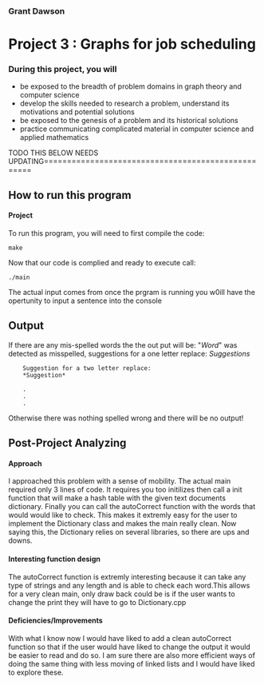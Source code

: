 ### Grant Dawson

# Project 3 : Graphs for job scheduling

### During this project, you will
*  be exposed to the breadth of problem domains in graph theory and computer science
*  develop the skills needed to research a problem, understand its motivations and potential solutions
*  be exposed to the genesis of a problem and its historical solutions
*  practice communicating complicated material in computer science and applied mathematics

TODO THIS BELOW NEEDS UPDATING===================================================

## How to run this program
#### Project
To run this program, you will need to first compile the code:

````
make
````

Now that our code is complied and ready to execute call:

````
./main
````
The actual input comes from once the prgram is running you w0ill have the opertunity to input a sentence into the console

## Output

If there are any mis-spelled words the the out put will be:
    "*Word*" was detected as misspelled, suggestions for a one letter replace:
    *Suggestions*

		Suggestion for a two letter replace:
		*Suggestion*

		.
		.
		.



Otherwise there was nothing spelled wrong and there will be no output!

## Post-Project Analyzing

#### Approach
I approached this problem with a sense of mobility. The actual main required only 3 lines of code. It requires you too initilizes then call a init function that will make a hash table with the given text documents dictionary. Finally you can call the autoCorrect function with the words that would would like to check. This makes it extremly easy for the user to implement the Dictionary class and makes the main really clean. Now saying this, the Dictionary relies on several libraries, so there are ups and downs.

#### Interesting function design
The autoCorrect function is extremly interesting because it can take any type of strings and any length and is able to check each word.This allows for a very clean main, only draw back could be is if the user wants to change the print they will have to go to Dictionary.cpp

#### Deficiencies/Improvements
With what I know now I would have liked to add a clean autoCorrect function so that if the user would have liked to change the output it would be easier to read and do so. I am sure there are also more efficient ways of doing the same thing with less moving of linked lists and I would have liked to explore these.
